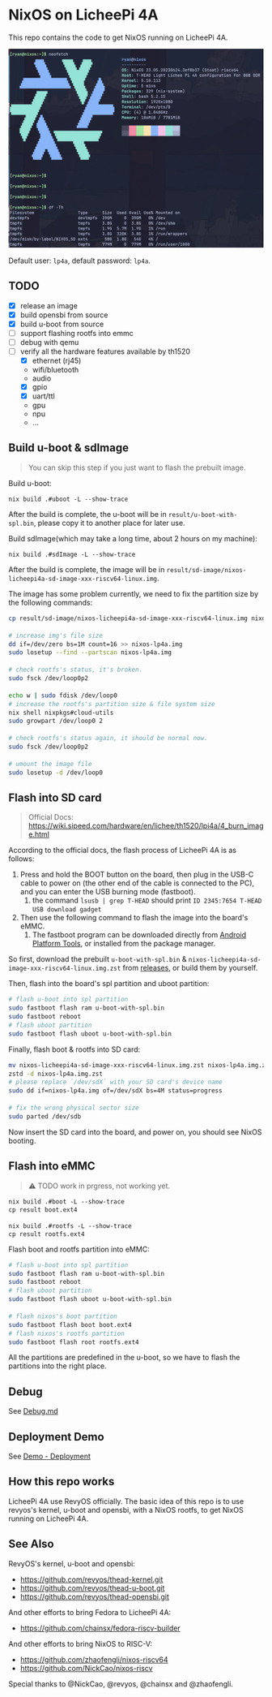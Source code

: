 # NixOS on LicheePi 4A

This repo contains the code to get NixOS running on LicheePi 4A.

![](./_img/nixos-licheepi-neofetch.webp)

Default user: `lp4a`, default password: `lp4a`.

## TODO

- [x] release an image
- [x] build opensbi from source
- [x] build u-boot from source
- [ ] support flashing rootfs into emmc
- [ ] debug with qemu
- [ ] verify all the hardware features available by th1520
    - [x] ethernet (rj45)
    - wifi/bluetooth
    - audio
    - [x] gpio
    - [x] uart/ttl
    - gpu
    - npu
    - ...

## Build u-boot & sdImage

> You can skip this step if you just want to flash the prebuilt image.


Build u-boot:

```shell
nix build .#uboot -L --show-trace
```

After the build is complete, the u-boot will be in `result/u-boot-with-spl.bin`, please copy it to another place for later use.

Build sdImage(which may take a long time, about 2 hours on my machine):

```shell
nix build .#sdImage -L --show-trace
```

After the build is complete, the image will be in `result/sd-image/nixos-licheepi4a-sd-image-xxx-riscv64-linux.img`.

The image has some problem currently, we need to fix the partition size by the following commands:

```bash
cp result/sd-image/nixos-licheepi4a-sd-image-xxx-riscv64-linux.img nixos-lp4a.img

# increase img's file size
dd if=/dev/zero bs=1M count=16 >> nixos-lp4a.img
sudo losetup --find --partscan nixos-lp4a.img

# check rootfs's status, it's broken.
sudo fsck /dev/loop0p2

echo w | sudo fdisk /dev/loop0
# increase the rootfs's partition size & file system size
nix shell nixpkgs#cloud-utils
sudo growpart /dev/loop0 2

# check rootfs's status again, it should be normal now.
sudo fsck /dev/loop0p2

# umount the image file
sudo losetup -d /dev/loop0
```

## Flash into SD card

> Official Docs: https://wiki.sipeed.com/hardware/en/lichee/th1520/lpi4a/4_burn_image.html

According to the official docs, the flash process of LicheePi 4A is as follows:

1. Press and hold the BOOT button on the board, then plug in the USB-C cable to power on (the other end of the cable is connected to the PC), and you can enter the USB burning mode (fastboot).
   1. the command `lsusb | grep T-HEAD` should print `ID 2345:7654 T-HEAD USB download gadget`
2. Then use the following command to flash the image into the board's eMMC.
   1. The fastboot program can be downloaded directly from [Android Platform Tools](https://developer.android.com/tools/releases/platform-tools), or installed from the package manager.

So first, download the prebuilt `u-boot-with-spl.bin` & `nixos-licheepi4a-sd-image-xxx-riscv64-linux.img.zst` from [releases](https://github.com/ryan4yin/nixos-licheepi4a/releases), or build them by yourself.

Then, flash into the board's spl partition and uboot partition:

```bash
# flash u-boot into spl partition
sudo fastboot flash ram u-boot-with-spl.bin
sudo fastboot reboot
# flash uboot partition
sudo fastboot flash uboot u-boot-with-spl.bin
```

Finally, flash boot & rootfs into SD card:

```bash
mv nixos-licheepi4a-sd-image-xxx-riscv64-linux.img.zst nixos-lp4a.img.zst
zstd -d nixos-lp4a.img.zst
# please replace `/dev/sdX` with your SD card's device name
sudo dd if=nixos-lp4a.img of=/dev/sdX bs=4M status=progress

# fix the wrong physical sector size
sudo parted /dev/sdb
```

Now insert the SD card into the board, and power on, you should see NixOS booting.

## Flash into eMMC

> :warning: TODO work in prgress, not working yet.

```shell
nix build .#boot -L --show-trace
cp result boot.ext4

nix build .#rootfs -L --show-trace
cp result rootfs.ext4
```

Flash boot and rootfs partition into eMMC:

```bash
# flash u-boot into spl partition
sudo fastboot flash ram u-boot-with-spl.bin
sudo fastboot reboot
# flash uboot partition
sudo fastboot flash uboot u-boot-with-spl.bin

# flash nixos's boot partition
sudo fastboot flash boot boot.ext4
# flash nixos's rootfs partition
sudo fastboot flash root rootfs.ext4
```

All the partitions are predefined in the u-boot, so we have to flash the partitions into the right place.

## Debug

See [Debug.md](./Debug.md)

## Deployment Demo

See [Demo - Deployment](./demo)

## How this repo works

LicheePi 4A use RevyOS officially.
The basic idea of this repo is to use revyos's kernel, u-boot and opensbi, with a NixOS rootfs, to get NixOS running on LicheePi 4A.

## See Also

RevyOS's kernel, u-boot and opensbi:

- https://github.com/revyos/thead-kernel.git
- https://github.com/revyos/thead-u-boot.git
- https://github.com/revyos/thead-opensbi.git

And other efforts to bring Fedora to LicheePi 4A:

- https://github.com/chainsx/fedora-riscv-builder

And other efforts to bring NixOS to RISC-V:

- https://github.com/zhaofengli/nixos-riscv64
- https://github.com/NickCao/nixos-riscv

Special thanks to @NickCao,  @revyos, @chainsx and @zhaofengli.

